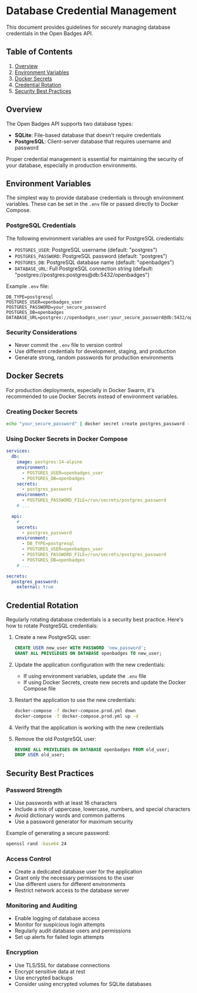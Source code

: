 # Database Credential Management

This document provides guidelines for securely managing database credentials in the Open Badges API.

## Table of Contents

1. [Overview](#overview)
2. [Environment Variables](#environment-variables)
3. [Docker Secrets](#docker-secrets)
4. [Credential Rotation](#credential-rotation)
5. [Security Best Practices](#security-best-practices)

## Overview

The Open Badges API supports two database types:
- **SQLite**: File-based database that doesn't require credentials
- **PostgreSQL**: Client-server database that requires username and password

Proper credential management is essential for maintaining the security of your database, especially in production environments.

## Environment Variables

The simplest way to provide database credentials is through environment variables. These can be set in the `.env` file or passed directly to Docker Compose.

### PostgreSQL Credentials

The following environment variables are used for PostgreSQL credentials:

- `POSTGRES_USER`: PostgreSQL username (default: "postgres")
- `POSTGRES_PASSWORD`: PostgreSQL password (default: "postgres")
- `POSTGRES_DB`: PostgreSQL database name (default: "openbadges")
- `DATABASE_URL`: Full PostgreSQL connection string (default: "postgres://postgres:postgres@db:5432/openbadges")

Example `.env` file:
```
DB_TYPE=postgresql
POSTGRES_USER=openbadges_user
POSTGRES_PASSWORD=your_secure_password
POSTGRES_DB=openbadges
DATABASE_URL=postgres://openbadges_user:your_secure_password@db:5432/openbadges
```

### Security Considerations

- Never commit the `.env` file to version control
- Use different credentials for development, staging, and production
- Generate strong, random passwords for production environments

## Docker Secrets

For production deployments, especially in Docker Swarm, it's recommended to use Docker Secrets instead of environment variables.

### Creating Docker Secrets

```bash
echo "your_secure_password" | docker secret create postgres_password -
```

### Using Docker Secrets in Docker Compose

```yaml
services:
  db:
    image: postgres:14-alpine
    environment:
      - POSTGRES_USER=openbadges_user
      - POSTGRES_DB=openbadges
    secrets:
      - postgres_password
    environment:
      - POSTGRES_PASSWORD_FILE=/run/secrets/postgres_password
    # ...

  api:
    # ...
    secrets:
      - postgres_password
    environment:
      - DB_TYPE=postgresql
      - POSTGRES_USER=openbadges_user
      - POSTGRES_PASSWORD_FILE=/run/secrets/postgres_password
      - POSTGRES_DB=openbadges
    # ...

secrets:
  postgres_password:
    external: true
```

## Credential Rotation

Regularly rotating database credentials is a security best practice. Here's how to rotate PostgreSQL credentials:

1. Create a new PostgreSQL user:
   ```sql
   CREATE USER new_user WITH PASSWORD 'new_password';
   GRANT ALL PRIVILEGES ON DATABASE openbadges TO new_user;
   ```

2. Update the application configuration with the new credentials:
   - If using environment variables, update the `.env` file
   - If using Docker Secrets, create new secrets and update the Docker Compose file

3. Restart the application to use the new credentials:
   ```bash
   docker-compose -f docker-compose.prod.yml down
   docker-compose -f docker-compose.prod.yml up -d
   ```

4. Verify that the application is working with the new credentials

5. Remove the old PostgreSQL user:
   ```sql
   REVOKE ALL PRIVILEGES ON DATABASE openbadges FROM old_user;
   DROP USER old_user;
   ```

## Security Best Practices

### Password Strength

- Use passwords with at least 16 characters
- Include a mix of uppercase, lowercase, numbers, and special characters
- Avoid dictionary words and common patterns
- Use a password generator for maximum security

Example of generating a secure password:
```bash
openssl rand -base64 24
```

### Access Control

- Create a dedicated database user for the application
- Grant only the necessary permissions to the user
- Use different users for different environments
- Restrict network access to the database server

### Monitoring and Auditing

- Enable logging of database access
- Monitor for suspicious login attempts
- Regularly audit database users and permissions
- Set up alerts for failed login attempts

### Encryption

- Use TLS/SSL for database connections
- Encrypt sensitive data at rest
- Use encrypted backups
- Consider using encrypted volumes for SQLite databases
